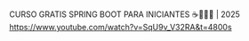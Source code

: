 CURSO GRATIS SPRING BOOT PARA INICIANTES ☕👩🏻‍💻 | 2025
https://www.youtube.com/watch?v=SqU9v_V32RA&t=4800s
